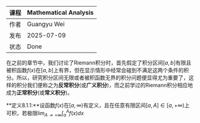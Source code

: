 | 课程   | Mathematical Analysis |
| ---- | ---------------------------------------- |
| 作者   | Guangyu Wei                               |
| 发布 | 2025-07-09 |
|状态|Done|

在之前的章节中，我们讨论了Riemann积分时，首先假定了积分区间$[a,b]$有限且被积函数$f(x)$在$[a,b]$上有界，但在显示情形中经常会碰到不满足这两个条件的积分。所以，研究积分区间无限或者被积函数无界的积分问题便显得尤为重要了，这样的积分我们便称之为**反常积分**(或**广义积分**)，而之前学过的Riemann积分相应地成为**正常积分**(或**常义积分**)。

**定义8.1.1:**设函数$f(x)$在$[a,\infty)$有定义，且在任意有限区间$[a,A]\in [a,+\infty)$上可积，若极限$\lim_{A\to +\infty}\int_a^A f(x) dx$